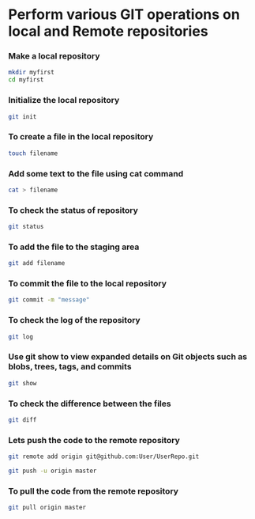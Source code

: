 # Perform various GIT operations on local and Remote repositories

### Make a local repository
```bash
mkdir myfirst
cd myfirst
```
### Initialize the local repository
```bash
git init
```
### To create a file in the local repository
```bash
touch filename
```
### Add some text to the file using cat command
```bash
cat > filename
```
### To check the status of repository
```bash
git status
```
### To add the file to the staging area
```bash
git add filename
```
### To commit the file to the local repository
```bash
git commit -m "message"
```
### To check the log of the repository
```bash
git log
```
### Use git show  to view expanded details on Git objects such as blobs, trees, tags, and commits
```bash
git show
```
### To check the difference between the files
```bash
git diff
```
### Lets push the code to the remote repository
```bash
git remote add origin git@github.com:User/UserRepo.git

git push -u origin master
```

### To pull the code from the remote repository
```bash
git pull origin master
```